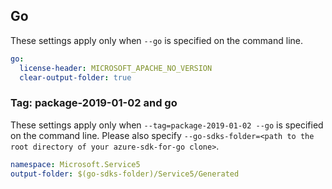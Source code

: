 ## Go

These settings apply only when `--go` is specified on the command line.

```yaml $(go)
go:
  license-header: MICROSOFT_APACHE_NO_VERSION
  clear-output-folder: true
```

### Tag: package-2019-01-02 and go

These settings apply only when `--tag=package-2019-01-02 --go` is specified on the command line.
Please also specify `--go-sdks-folder=<path to the root directory of your azure-sdk-for-go clone>`.

```yaml $(tag) == 'package-2019-01-02' && $(go)
namespace: Microsoft.Service5
output-folder: $(go-sdks-folder)/Service5/Generated
```
